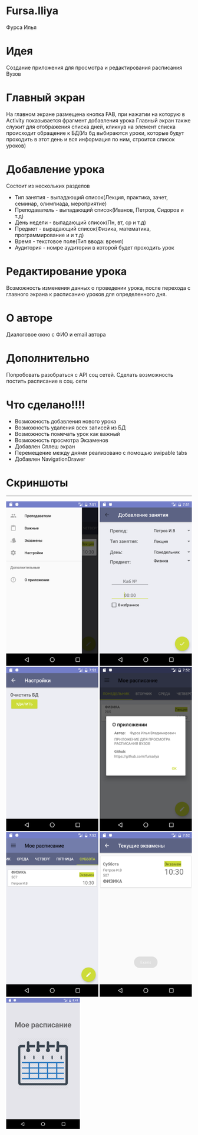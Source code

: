 # Fursa.Iliya
Фурса Илья

# Идея 
Создание приложения для просмотра и редактирования расписания Вузов

# Главный экран
На главном экране размещена кнопка FAB, при нажатии на которую в Activity показывается фрагмент добавления урока
Главный экран также служит для отображения списка дней, кликнув на элемент списка происходит обращение к БД(Из бд выбираются уроки, которые будут проходить в этот день и вся информация по ним, строится список уроков)

# Добавление урока
Состоит из нескольких разделов
* Тип занятия - выпадающий список(Лекция, практика, зачет, семинар, олимпиада, мероприятие)
* Преподаватель - выпадающий список(Иванов, Петров, Сидоров и т.д)
* День недели - выпадающий список(Пн, вт, ср и т.д)
* Предмет - вырадающий список(Физика, математика, программирование и и т.д)
* Время - текстовое поле(Тип ввода: время)
* Аудитория - номре аудитории в которой будет проходить урок

# Редактирование урока
Возможность изменения данных о проведении урока, после перехода с главного экрана к расписанию уроков для определенного дня.

# О авторе
Диалоговое окно с ФИО и email автора

# Дополнительно 
Попробовать разобраться с API соц сетей. Сделать возможность постить расписание в соц. сети

# Что сделано!!!!
* Возможность добавления нового урока
* Возможность удаления всех записей из БД
* Возможность помечать урок как важный
* Возможность просмотра Экзаменов
* Добавлен Сплеш экран
* Перемещение между днями реализовано с помощью swipable tabs
* Добавлен NavigationDrawer

# Скриншоты
----
<img src="https://github.com/AltarixExercises2016/Fursa.Iliya/blob/master/universityapp/Screenshot_1484581906.png" width="250">
<img src="https://github.com/AltarixExercises2016/Fursa.Iliya/blob/master/universityapp/Screenshot_1484581921.png" width="250">
<img src="https://github.com/AltarixExercises2016/Fursa.Iliya/blob/master/universityapp/Screenshot_1484581930.png" width="250">
<img src="https://github.com/AltarixExercises2016/Fursa.Iliya/blob/master/universityapp/Screenshot_1484581936.png" width="250">
<img src="https://github.com/AltarixExercises2016/Fursa.Iliya/blob/master/universityapp/Screenshot_1484581971.png" width="250">
<img src="https://github.com/AltarixExercises2016/Fursa.Iliya/blob/master/universityapp/Screenshot_1484581976.png" width="250">
<img src="https://github.com/AltarixExercises2016/Fursa.Iliya/blob/master/universityapp/Screenshot_1484584910.png" width="200">


